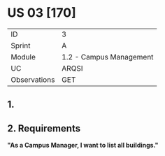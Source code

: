 # US 03 [170]

|              |                         |
| ------------ | ----------------------- |
| ID           | 3                       |
| Sprint       | A                       |
| Module       | 1.2 - Campus Management |
| UC           | ARQSI                   |
| Observations | GET                     |

## 1.

## 2. Requirements

**"As a Campus Manager, I want to list all buildings."**
